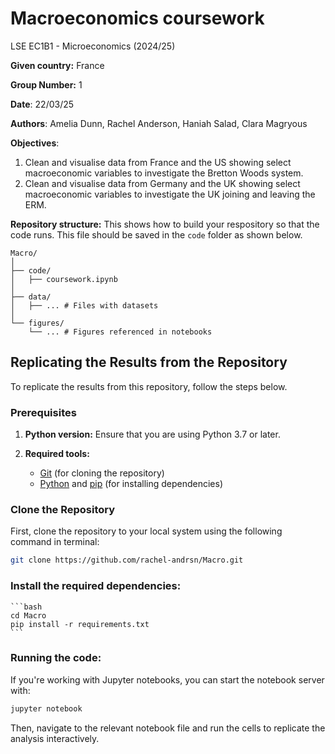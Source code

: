 # Macroeconomics coursework

LSE EC1B1 - Microeconomics (2024/25)

**Given country:** France

**Group Number:** 1

**Date**: 22/03/25

**Authors**: Amelia Dunn, Rachel Anderson, Haniah Salad, Clara Magryous

**Objectives**:
1. Clean and visualise data from France and the US showing select macroeconomic variables to investigate the Bretton Woods system.
2. Clean and visualise data from Germany and the UK showing select macroeconomic variables to investigate the UK joining and leaving the ERM.

**Repository structure:**
This shows how to build your respository so that the code runs. This file should be saved in the `code` folder as shown below. 

```
Macro/
│
├── code/
│   ├── coursework.ipynb
│
├── data/
│   ├── ... # Files with datasets
│
└── figures/
    └── ... # Figures referenced in notebooks

```

## Replicating the Results from the Repository

To replicate the results from this repository, follow the steps below.

### Prerequisites

1. **Python version:** Ensure that you are using Python 3.7 or later.

2. **Required tools:** 
   - [Git](https://git-scm.com/) (for cloning the repository)
   - [Python](https://www.python.org/downloads/) and [pip](https://pip.pypa.io/en/stable/) (for installing dependencies)

### Clone the Repository

First, clone the repository to your local system using the following command in terminal:

```bash
git clone https://github.com/rachel-andrsn/Macro.git 
```

### Install the required dependencies:
    ```bash
    cd Macro
    pip install -r requirements.txt
    ```

### Running the code:

If you're working with Jupyter notebooks, you can start the notebook server with:

```bash
jupyter notebook
```

Then, navigate to the relevant notebook file and run the cells to replicate the analysis interactively.


